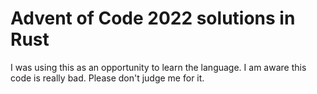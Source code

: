# Advent of Code 2022 solutions in Rust
I was using this as an opportunity to learn the language. I am aware this code is really bad.
Please don't judge me for it.